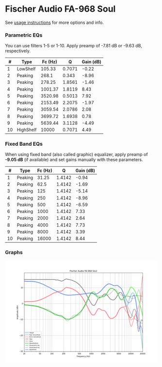 # Fischer Audio FA-968 Soul
See [usage instructions](https://github.com/jaakkopasanen/AutoEq#usage) for more options and info.

### Parametric EQs
You can use filters 1-5 or 1-10. Apply preamp of -7.81 dB or -9.63 dB, respectively.

|   # | Type      |   Fc (Hz) |      Q |   Gain (dB) |
|-----|-----------|-----------|--------|-------------|
|   1 | LowShelf  |    105.33 | 0.7071 |       -0.22 |
|   2 | Peaking   |    268.1  | 0.343  |       -8.96 |
|   3 | Peaking   |    278.25 | 1.8561 |       -1.46 |
|   4 | Peaking   |   1001.37 | 1.8119 |        8.43 |
|   5 | Peaking   |   3520.98 | 0.5013 |        7.92 |
|   6 | Peaking   |   2153.49 | 2.2075 |       -1.97 |
|   7 | Peaking   |   3059.54 | 2.0786 |        2.08 |
|   8 | Peaking   |   3699.72 | 1.6938 |        0.78 |
|   9 | Peaking   |   5639.44 | 3.1128 |       -4.49 |
|  10 | HighShelf |  10000    | 0.7071 |        4.49 |

### Fixed Band EQs
When using fixed band (also called graphic) equalizer, apply preamp of **-9.05 dB** (if available) and set gains manually with these parameters.

|   # | Type    |   Fc (Hz) |      Q |   Gain (dB) |
|-----|---------|-----------|--------|-------------|
|   1 | Peaking |     31.25 | 1.4142 |       -0.94 |
|   2 | Peaking |     62.5  | 1.4142 |       -1.69 |
|   3 | Peaking |    125    | 1.4142 |       -5.14 |
|   4 | Peaking |    250    | 1.4142 |       -8.96 |
|   5 | Peaking |    500    | 1.4142 |       -6.59 |
|   6 | Peaking |   1000    | 1.4142 |        7.33 |
|   7 | Peaking |   2000    | 1.4142 |        2.64 |
|   8 | Peaking |   4000    | 1.4142 |        7.73 |
|   9 | Peaking |   8000    | 1.4142 |        3.39 |
|  10 | Peaking |  16000    | 1.4142 |        8.44 |

### Graphs
![](./Fischer%20Audio%20FA-968%20Soul.png)
